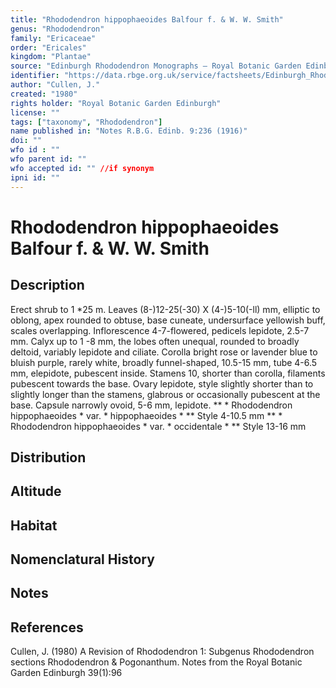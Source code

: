 ```yaml
---
title: "Rhododendron hippophaeoides Balfour f. & W. W. Smith"
genus: "Rhododendron"
family: "Ericaceae"
order: "Ericales"
kingdom: "Plantae"
source: "Edinburgh Rhododendron Monographs – Royal Botanic Garden Edinburgh"
identifier: "https://data.rbge.org.uk/service/factsheets/Edinburgh_Rhododendron_Monographs.xhtml"
author: "Cullen, J."
created: "1980"
rights holder: "Royal Botanic Garden Edinburgh"
license: ""
tags: ["taxonomy", "Rhododendron"]
name published in: "Notes R.B.G. Edinb. 9:236 (1916)"
doi: ""
wfo id : ""
wfo parent id: ""
wfo accepted id: "" //if synonym                      
ipni id: ""
---
```


                       

# Rhododendron hippophaeoides Balfour f. & W. W. Smith

## Description
Erect shrub to 1 *25 m. Leaves (8-)12-25(-30) X (4-)5-10(-ll) mm, elliptic to oblong, apex rounded to obtuse, base cuneate, undersurface yellowish buff, scales overlapping. Inflorescence 4-7-flowered, pedicels lepidote, 2.5-7 mm. Calyx up to 1 -8 mm, the lobes often unequal, rounded to broadly deltoid, variably lepidote and ciliate. Corolla bright rose or lavender blue to bluish purple, rarely white, broadly funnel-shaped, 10.5-15 mm, tube 4-6.5 mm, elepidote, pubescent inside. Stamens 10, shorter than corolla, filaments pubescent towards the base. Ovary lepidote, style slightly shorter than to slightly longer than the stamens, glabrous or occasionally pubescent at the base. Capsule narrowly ovoid, 5-6 mm, lepidote. ** * Rhododendron hippophaeoides * var. * hippophaeoides * ** Style 4-10.5 mm ** * Rhododendron hippophaeoides * var. * occidentale * ** Style 13-16 mm

## Distribution


## Altitude


## Habitat


## Nomenclatural History

                       
## Notes


## References

Cullen, J. (1980) A Revision of Rhododendron 1: Subgenus Rhododendron sections Rhododendron & Pogonanthum. Notes from the Royal Botanic Garden Edinburgh 39(1):96
